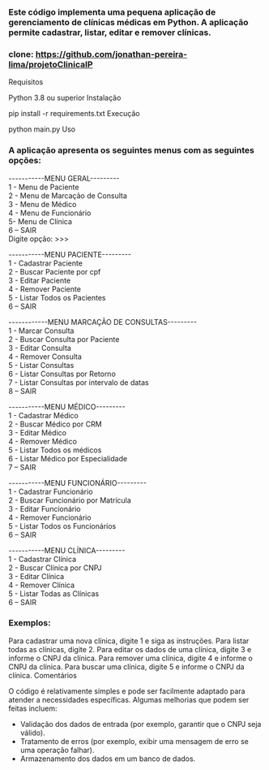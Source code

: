 ### Este código implementa uma pequena aplicação de gerenciamento de clínicas médicas em Python. A aplicação permite cadastrar, listar, editar e remover clínicas.

### clone: https://github.com/jonathan-pereira-lima/projetoClinicaIP


Requisitos

Python 3.8 ou superior
Instalação

pip install -r requirements.txt
Execução

python main.py
Uso

### A aplicação apresenta os seguintes menus com as seguintes opções:


-----------MENU GERAL---------  
1 - Menu de Paciente  
2 - Menu de Marcação de Consulta  
3 - Menu de Médico  
4 - Menu de Funcionário  
5- Menu de Clínica  
6 – SAIR  
Digite opção: >>>

-----------MENU PACIENTE---------  
1 - Cadastrar Paciente  
2 - Buscar Paciente por cpf  
3 - Editar Paciente  
4 - Remover Paciente  
5 - Listar Todos os Pacientes  
6 – SAIR  

------------MENU MARCAÇÃO DE CONSULTAS---------  
1 - Marcar Consulta  
2 - Buscar Consulta por Paciente  
3 - Editar Consulta  
4 - Remover Consulta  
5 - Listar Consultas  
6 - Listar Consultas por Retorno  
7 - Listar Consultas por intervalo de datas  
8 – SAIR  

-----------MENU MÉDICO---------  
1 - Cadastrar Médico  
2 - Buscar Médico por CRM  
3 - Editar Médico  
4 - Remover Médico  
5 - Listar Todos os médicos  
6 - Listar Médico por Especialidade  
7 – SAIR  

-----------MENU FUNCIONÁRIO---------  
1 - Cadastrar Funcionário  
2 - Buscar Funcionário por Matrícula  
3 - Editar Funcionário  
4 - Remover Funcionário  
5 - Listar Todos os Funcionários  
6 – SAIR  

-----------MENU CLÍNICA---------  
1 - Cadastrar Clínica  
2 - Buscar Clínica por CNPJ  
3 - Editar Clínica  
4 - Remover Clínica  
5 - Listar Todas as Clínicas  
6 – SAIR  

### Exemplos:

Para cadastrar uma nova clínica, digite 1 e siga as instruções.
Para listar todas as clínicas, digite 2.
Para editar os dados de uma clínica, digite 3 e informe o CNPJ da clínica.
Para remover uma clínica, digite 4 e informe o CNPJ da clínica.
Para buscar uma clínica, digite 5 e informe o CNPJ da clínica.
Comentários

O código é relativamente simples e pode ser facilmente adaptado para atender a necessidades específicas. Algumas melhorias que podem ser feitas incluem:

* Validação dos dados de entrada (por exemplo, garantir que o CNPJ seja válido).  
* Tratamento de erros (por exemplo, exibir uma mensagem de erro se uma operação falhar).  
* Armazenamento dos dados em um banco de dados.  
